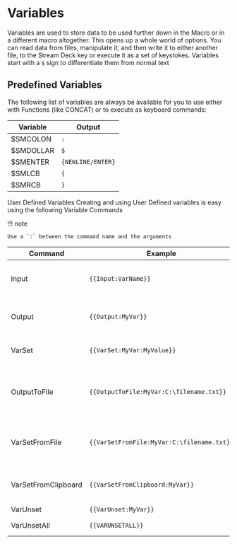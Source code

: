 # Variables

Variables are used to store data to be used further down in the Macro or in a different macro altogether. This opens up a whole world of options. You can read data from files, manipulate it, and then write it to either another file, to the Stream Deck key or execute it as a set of keystokes. Variables start with a `$` sign to differentiate them from normal text

## Predefined Variables
The following list of variables are always be available for you to use either with Functions (like CONCAT) or to execute as keyboard commands:

| Variable | Output |
|----------|--------|
| $SMCOLON | `:` |
| $SMDOLLAR | `$` |
| $SMENTER | `{NEWLINE/ENTER}` |
| $SMLCB | `{` |
| $SMRCB | `}` |

User Defined Variables
Creating and using User Defined variables is easy using the following Variable Commands 

!!! note

    Use a `:` between the command name and the arguments

|Command|Example|Comment|
|-------|-------|-------|
Input | `{{Input:VarName}}` |Get input from the user and store it in `VarName`. |
Output | `{{Output:MyVar}}` | Output the input previously gathered into `MyVar`. |
VarSet | `{{VarSet:MyVar:MyValue}}` | Set the value `MyValue` into `MyVar`. |
OutputToFile | `{{OutputToFile:MyVar:C:\filename.txt}}` | Write the contents of the `MyVar` variable into `c:\filename.txt` file. |
VarSetFromFile | `{{VarSetFromFile:MyVar:C:\filename.txt}}` | Read the contents of the file specified and store into `MyVar`. |
VarSetFromClipboard | `{{VarSetFromClipboard:MyVar}}`	| Read the contents of the clipboard and store into `MyVar`. |
VarUnset | `{{VarUnset:MyVar}}` | Clears `MyVar`. |
VarUnsetAll | `{{VARUNSETALL}}` | Clears **all** variables. |